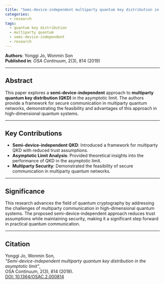 ```yaml
---
title: "Semi-device-independent multiparty quantum key distribution in the asymptotic limit"
categories:
  - research
tags:
  - quantum key distribution
  - multiparty quantum
  - semi-device-independent
  - research
---
```



**Authors**: Yonggi Jo, Wonmin Son  
**Published in**: *OSA Continuum*, 2(3), 814 (2019)  

---

## Abstract

This paper explores a **semi-device-independent** approach to **multiparty quantum key distribution (QKD)** in the asymptotic limit. The authors provide a framework for secure communication in multiparty quantum networks, demonstrating the feasibility and advantages of this approach in high-dimensional quantum systems.

---

## Key Contributions

- **Semi-device-independent QKD**: Introduced a framework for multiparty QKD with reduced trust assumptions.
- **Asymptotic Limit Analysis**: Provided theoretical insights into the performance of QKD in the asymptotic limit.
- **Multiparty Security**: Demonstrated the feasibility of secure communication in multiparty quantum networks.

---

## Significance

This research advances the field of quantum cryptography by addressing the challenges of multiparty communication in high-dimensional quantum systems. The proposed semi-device-independent approach reduces trust assumptions while maintaining security, making it a significant step forward in practical quantum communication.

---

## Citation

Yonggi Jo, Wonmin Son,  
*"Semi-device-independent multiparty quantum key distribution in the asymptotic limit"*,  
OSA Continuum, 2(3), 814 (2019).  
[DOI: 10.1364/OSAC.2.000814](https://doi.org/10.1364/OSAC.2.000814)